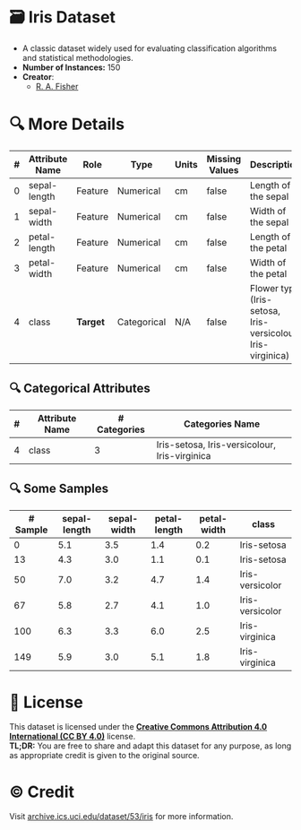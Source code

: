 # 🗃️ Iris Dataset
   - A classic dataset widely used for evaluating classification algorithms and statistical methodologies.  
   - **Number of Instances:** 150
   - **Creator**:
      - [R. A. Fisher](https://en.wikipedia.org/wiki/Ronald_Fisher)

# 🔍 More Details
<table style="margin: 0 auto;">
   <thead>
      <tr>
         <th style="text-align: center;">#</th>
         <th style="text-align: center;">Attribute Name</th>
         <th style="text-align: center;">Role</th>
         <th style="text-align: center;">Type</th>
         <th style="text-align: center;">Units</th>
         <th style="text-align: center;">Missing Values</th>
         <th style="text-align: center;">Description</th>
      </tr>
   </thead>
   <tbody>
      <tr>
         <td>0</td>
         <td>sepal-length</td>
         <td>Feature</td>
         <td>Numerical</td>
         <td>cm</td>
         <td>false</td>
         <td>Length of the sepal</td>
      </tr>
      <tr>
         <td>1</td>
         <td>sepal-width</td>
         <td>Feature</td>
         <td>Numerical</td>
         <td>cm</td>
         <td>false</td>
         <td>Width of the sepal</td>
      </tr>
      <tr>
         <td>2</td>
         <td>petal-length</td>
         <td>Feature</td>
         <td>Numerical</td>
         <td>cm</td>
         <td>false</td>
         <td>Length of the petal</td>
      </tr>
      <tr>
         <td>3</td>
         <td>petal-width</td>
         <td>Feature</td>
         <td>Numerical</td>
         <td>cm</td>
         <td>false</td>
         <td>Width of the petal</td>
      </tr>
      <tr>
         <td>4</td>
         <td>class</td>
         <td><strong>Target</strong></td>
         <td>Categorical</td>
         <td>N/A</td>
         <td>false</td>
         <td>Flower type (Iris-setosa, Iris-versicolour, Iris-virginica)</td>
      </tr>
   </tbody>
</table>

## 🔍 Categorical Attributes
<table style="margin: 0 auto;">
   <thead>
      <tr>
         <th style="text-align: center;">#</th>
         <th style="text-align: center;">Attribute Name</th>
         <th style="text-align: center;"># Categories</th>
         <th style="text-align: center;">Categories Name</th>
      </tr>
   </thead>
   <tbody>
      <tr>
         <td>4</td>
         <td>class</td>
         <td>3</td>
         <td>Iris-setosa, Iris-versicolour, Iris-virginica</td>
      </tr>
   </tbody>
</table>

## 🔍 Some Samples
<table style="margin: 0 auto;">
   <thead>
      <tr>
         <th style="text-align: center;"># Sample</th>
         <th style="text-align: center;">sepal-length</th>
         <th style="text-align: center;">sepal-width</th>
         <th style="text-align: center;">petal-length</th>
         <th style="text-align: center;">petal-width</th>
         <th style="text-align: center;">class</th>
      </tr>
   </thead>
   <tbody>
      <tr>
         <td>0</td>
         <td>5.1</td>
         <td>3.5</td>
         <td>1.4</td>
         <td>0.2</td>
         <td>Iris-setosa</td>
      </tr>
      <tr>
         <td>13</td>
         <td>4.3</td>
         <td>3.0</td>
         <td>1.1</td>
         <td>0.1</td>
         <td>Iris-setosa</td>
      </tr>
      <tr>
         <td>50</td>
         <td>7.0</td>
         <td>3.2</td>
         <td>4.7</td>
         <td>1.4</td>
         <td>Iris-versicolor</td>
      </tr>
      <tr>
         <td>67</td>
         <td>5.8</td>
         <td>2.7</td>
         <td>4.1</td>
         <td>1.0</td>
         <td>Iris-versicolor</td>
      </tr>
      <tr>
         <td>100</td>
         <td>6.3</td>
         <td>3.3</td>
         <td>6.0</td>
         <td>2.5</td>
         <td>Iris-virginica</td>
      </tr>
      <tr>
         <td>149</td>
         <td>5.9</td>
         <td>3.0</td>
         <td>5.1</td>
         <td>1.8</td>
         <td>Iris-virginica</td>
      </tr>
   </tbody>
</table>

# 📄 License
This dataset is licensed under the [**Creative Commons Attribution 4.0 International (CC BY 4.0)**](https://creativecommons.org/licenses/by/4.0/legalcode) license.  
**TL;DR:** You are free to share and adapt this dataset for any purpose, as long as appropriate credit is given to the original source.

# ©️ Credit
Visit [archive.ics.uci.edu/dataset/53/iris](https://archive.ics.uci.edu/dataset/53/iris) for more information.